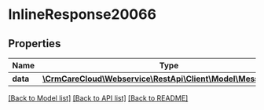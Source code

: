 # InlineResponse20066

## Properties
Name | Type | Description | Notes
------------ | ------------- | ------------- | -------------
**data** | [**\CrmCareCloud\Webservice\RestApi\Client\Model\MessageDetail**](MessageDetail.md) |  | [optional] 

[[Back to Model list]](../../README.md#documentation-for-models) [[Back to API list]](../../README.md#documentation-for-api-endpoints) [[Back to README]](../../README.md)

